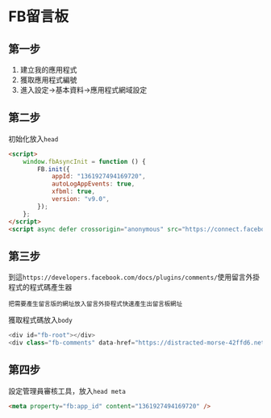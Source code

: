 # FB留言板

## 第一步

1. 建立我的應用程式
2. 獲取應用程式編號
3. 進入設定->基本資料->應用程式網域設定

## 第二步

初始化放入`head`

```html
<script>
    window.fbAsyncInit = function () {
        FB.init({
            appId: "1361927494169720",
            autoLogAppEvents: true,
            xfbml: true,
            version: "v9.0",
        });
    };
</script>
<script async defer crossorigin="anonymous" src="https://connect.facebook.net/zh_TW/sdk.js"></script>
```



## 第三步

到這`https://developers.facebook.com/docs/plugins/comments/`使用留言外掛程式的程式碼產生器

`把需要產生留言版的網址放入留言外掛程式快速產生出留言板網址`

獲取程式碼放入`body`

```js
<div id="fb-root"></div>
<div class="fb-comments" data-href="https://distracted-morse-42ffd6.netlify.app/" data-width="" data-numposts="5"></div>
```

## 第四步

設定管理員審核工具，放入`head meta`

```html
<meta property="fb:app_id" content="1361927494169720" />
```



